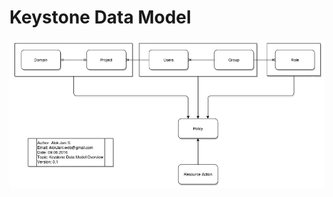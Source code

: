 Keystone Data Model
===================

![](/images/openstack-keystone-datamodel-img01.png "Keystone Data Model")
